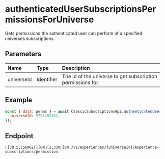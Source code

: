 
# authenticatedUserSubscriptionsPermissionsForUniverse
Gets permissions the authenticated user can perform of a specified universes subscriptions.


## Parameters
| Name       | Type       | Description                                                 |
| :--------- | :--------- | :---------------------------------------------------------- |
| universeId | Identifier | The id of the universe to get subscription permissions for. |



## Example
```js copy showLineNumbers
const { data: perms } = await ClassicSubscriptionsApi.authenticatedUserSubscriptionsPermissionsForUniverse({
  universeId: 5795192361,
}); 
```

## Endpoint
```ansi
[38;5;156mGET[0m[2;33m[0m /v1/experiences/{universeId}/experience-subscriptions/permission
```
  
